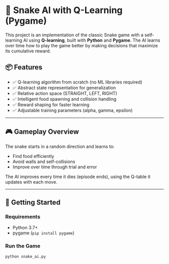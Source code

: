 # 🐍 Snake AI with Q-Learning (Pygame)

This project is an implementation of the classic Snake game with a self-learning AI using **Q-learning**, built with **Python** and **Pygame**. The AI learns over time how to play the game better by making decisions that maximize its cumulative reward.

## 📦 Features

- ✅ Q-learning algorithm from scratch (no ML libraries required)
- ✅ Abstract state representation for generalization
- ✅ Relative action space (STRAIGHT, LEFT, RIGHT)
- ✅ Intelligent food spawning and collision handling
- ✅ Reward shaping for faster learning
- ✅ Adjustable training parameters (alpha, gamma, epsilon)

---

## 🎮 Gameplay Overview

The snake starts in a random direction and learns to:
- Find food efficiently
- Avoid walls and self-collisions
- Improve over time through trial and error

The AI improves every time it dies (episode ends), using the Q-table it updates with each move.

---

## 🚀 Getting Started

### Requirements

- Python 3.7+
- pygame (`pip install pygame`)

### Run the Game

```bash
python snake_ai.py
